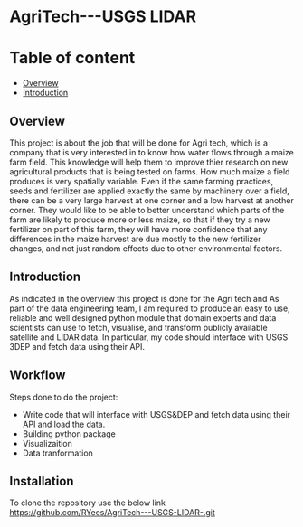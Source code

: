 # AgriTech---USGS LIDAR

# Table of content
* [Overview](#overview)
* [Introduction](#introduction)

## Overview
This project is about the job that will be done for Agri tech, which is a company that is very interested in to know how water flows through a maize farm field. This knowledge will help them to improve thier research on new agricultural products that is being tested on farms. How much maize a field produces is very spatially variable. Even if the same farming practices, seeds and fertilizer are applied exactly the same by machinery over a field, there can be a very large harvest at one corner and a low harvest at another corner.  They would like to be able to better understand which parts of the farm are likely to produce more or less maize, so that if they try a new fertilizer on part of this farm, they will have more confidence that any differences in the maize harvest are due mostly to the new fertilizer changes, and not just random effects due to other environmental factors.  

## Introduction
As indicated in the overview this project is done for the Agri tech and As part of the data engineering team, I am required to produce an easy to use, reliable and well designed python module that domain experts and data scientists can use to fetch, visualise, and transform publicly available satellite and LIDAR data. In particular, my code should interface with USGS 3DEP and fetch data using their API. 

## Workflow
Steps done to do the project:
* Write code that will interface with USGS&DEP and fetch data using their API and load the data. 
* Building python package
* Visualizaition
* Data tranformation

## Installation
To clone the repository use the below link
https://github.com/RYees/AgriTech---USGS-LIDAR-.git


